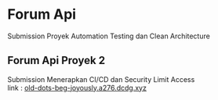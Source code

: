 # Forum Api
Submission Proyek Automation Testing dan Clean Architecture 

## Forum Api Proyek 2
Submission Menerapkan CI/CD dan Security Limit Access  
link : [old-dots-beg-joyously.a276.dcdg.xyz](https://old-dots-beg-joyously.a276.dcdg.xyz)

